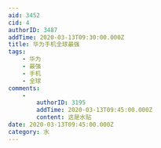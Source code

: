 ```yaml
---
aid: 3452
cid: 4
authorID: 3487
addTime: 2020-03-13T09:30:00.000Z
title: 华为手机全球最强
tags:
    - 华为
    - 最强
    - 手机
    - 全球
comments:
    -
        authorID: 3195
        addTime: 2020-03-13T09:45:00.000Z
        content: 这是水贴
date: 2020-03-13T09:45:00.000Z
category: 水
---
```



